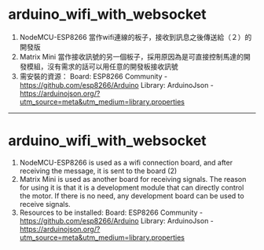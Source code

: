 # arduino_wifi_with_websocket
1. NodeMCU-ESP8266 當作wifi連線的板子，接收到訊息之後傳送給（２）的開發版
2. Matrix Mini 當作接收訊號的另一個板子，採用原因為是可直接控制馬達的開發模組，沒有需求的話可以用任意的開發板接收訊號
3. 需安裝的資源：
  Board:
    ESP8266 Community - https://github.com/esp8266/Arduino
  Library:
    ArduinoJson - https://arduinojson.org/?utm_source=meta&utm_medium=library.properties
    
<hr/>
    
# arduino_wifi_with_websocket
1. NodeMCU-ESP8266 is used as a wifi connection board, and after receiving the message, it is sent to the board (2)
2. Matrix Mini is used as another board for receiving signals. The reason for using it is that it is a development module that can directly control the motor. If there is no need, any development board can be used to receive signals.
3. Resources to be installed:
  Board:
    ESP8266 Community - https://github.com/esp8266/Arduino
  Library:
    ArduinoJson - https://arduinojson.org/?utm_source=meta&utm_medium=library.properties
